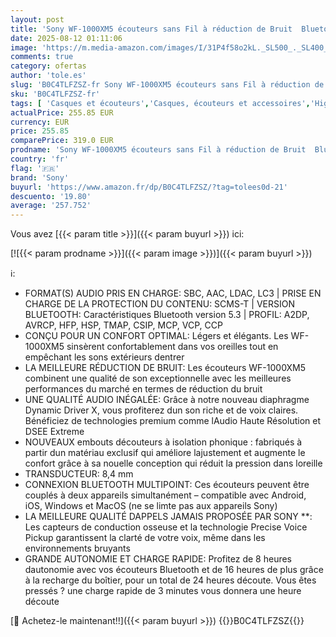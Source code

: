 ```yaml
---
layout: post
title: 'Sony WF-1000XM5 écouteurs sans Fil à réduction de Bruit  Bluetooth  Intra-Auriculaires avec Micro  36 Heures d autonomie  Charge Rapide  IPX4  Compatible iOS et Android - Noir'
date: 2025-08-12 01:11:06
image: 'https://m.media-amazon.com/images/I/31P4f58o2kL._SL500_._SL400_.jpg'
comments: true
category: ofertas
author: 'tole.es'
slug: 'B0C4TLFZSZ-fr Sony WF-1000XM5 écouteurs sans Fil à réduction de Bruit...'
sku: 'B0C4TLFZSZ-fr'
tags: [ 'Casques et écouteurs','Casques, écouteurs et accessoires','High-Tech','sony','Écouteurs intra-auriculaires','🇫🇷', ]
actualPrice: 255.85 EUR
currency: EUR
price: 255.85
comparePrice: 319.0 EUR
prodname: 'Sony WF-1000XM5 écouteurs sans Fil à réduction de Bruit  Bluetooth  Intra-Auriculaires avec Micro  36 Heures d autonomie  Charge Rapide  IPX4  Compatible iOS et Android - Noir'
country: 'fr'
flag: '🇫🇷'
brand: 'Sony'
buyurl: 'https://www.amazon.fr/dp/B0C4TLFZSZ/?tag=tolees0d-21'
descuento: '19.80'
average: '257.752'
---
```


Vous avez [{{< param title >}}]({{< param buyurl >}}) ici:

[![{{< param prodname >}}]({{< param image >}})]({{< param buyurl >}})

ℹ️:

- FORMAT(S) AUDIO PRIS EN CHARGE: SBC, AAC, LDAC, LC3 | PRISE EN CHARGE DE LA PROTECTION DU CONTENU: SCMS-T | VERSION BLUETOOTH: Caractéristiques Bluetooth version 5.3 | PROFIL: A2DP, AVRCP, HFP, HSP, TMAP, CSIP, MCP, VCP, CCP
- CONÇU POUR UN CONFORT OPTIMAL: Légers et élégants. Les WF-1000XM5 sinsèrent confortablement dans vos oreilles tout en empêchant les sons extérieurs dentrer
- LA MEILLEURE RÉDUCTION DE BRUIT: Les écouteurs WF-1000XM5 combinent une qualité de son exceptionnelle avec les meilleures performances du marché en termes de réduction du bruit
- UNE QUALITÉ AUDIO INÉGALÉE: Grâce à notre nouveau diaphragme Dynamic Driver X, vous profiterez dun son riche et de voix claires. Bénéficiez de technologies premium comme lAudio Haute Résolution et DSEE Extreme
- NOUVEAUX embouts découteurs à isolation phonique : fabriqués à partir dun matériau exclusif qui améliore lajustement et augmente le confort grâce à sa nouelle conception qui réduit la pression dans loreille
- TRANSDUCTEUR: 8,4 mm
- CONNEXION BLUETOOTH MULTIPOINT: Ces écouteurs peuvent être couplés à deux appareils simultanément – compatible avec Android, iOS, Windows et MacOS (ne se limte pas aux appareils Sony)
- LA MEILLEURE QUALITÉ DAPPELS JAMAIS PROPOSÉE PAR SONY **: Les capteurs de conduction osseuse et la technologie Precise Voice Pickup garantissent la clarté de votre voix, même dans les environnements bruyants
- GRANDE AUTONOMIE ET CHARGE RAPIDE: Profitez de 8 heures dautonomie avec vos écouteurs Bluetooth et de 16 heures de plus grâce à la recharge du boîtier, pour un total de 24 heures découte. Vous êtes pressés ? une charge rapide de 3 minutes vous donnera une heure découte

[🛒 Achetez-le maintenant!!]({{< param buyurl >}})
{{<world>}}B0C4TLFZSZ{{</world>}}
